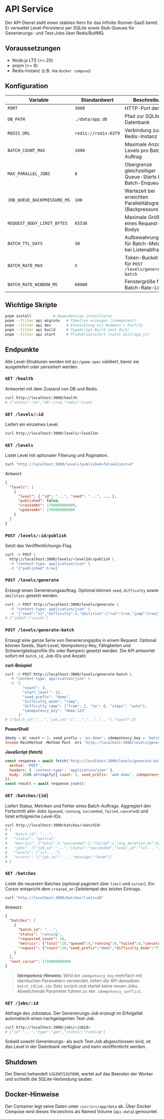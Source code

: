 # API Service

Der API-Dienst stellt einen stabilen Kern für das Infinite-Runner-SaaS bereit. Er verwaltet Level-Persistenz per SQLite sowie Stub-Queues für Generierungs- und Test-Jobs über Redis/BullMQ.

## Voraussetzungen
- Node.js LTS (>= 20)
- pnpm (>= 8)
- Redis-Instanz (z.B. via `docker compose`)

## Konfiguration
| Variable                     | Standardwert       | Beschreibung |
|------------------------------|--------------------|--------------|
| `PORT`                       | `3000`             | HTTP-Port der API |
| `DB_PATH`                    | `./data/app.db`    | Pfad zur SQLite-Datenbank |
| `REDIS_URL`                  | `redis://redis:6379` | Verbindung zur Redis-Instanz |
| `BATCH_COUNT_MAX`            | `1000`             | Maximale Anzahl an Levels pro Batch-Auftrag |
| `MAX_PARALLEL_JOBS`          | `8`                | Obergrenze gleichzeitiger Queue-Starts beim Batch-Enqueue |
| `JOB_QUEUE_BACKPRESSURE_MS`  | `100`              | Wartezeit bei erreichten Parallelitätsgrenzen (Backpressure) |
| `REQUEST_BODY_LIMIT_BYTES`   | `65536`            | Maximale Größe eines Request-Bodys |
| `BATCH_TTL_DAYS`             | `30`               | Aufbewahrungsdauer für Batch-Metadaten bei Listenabfragen |
| `BATCH_RATE_MAX`             | `5`                | Token-Bucket-Limit für `POST /levels/generate-batch` |
| `BATCH_RATE_WINDOW_MS`       | `60000`            | Fenstergröße für das Batch-Rate-Limit |

## Wichtige Skripte
```bash
pnpm install          # Dependencies installieren
pnpm --filter api migrate   # Tabellen erzeugen (idempotent)
pnpm --filter api dev       # Entwicklung mit Nodemon + Fastify
pnpm --filter api build     # TypeScript-Build nach dist/
pnpm --filter api start     # Produktionsstart (nutzt dist/app.js)
```

## Endpunkte
Alle Level-Strukturen werden mit `@ir/game-spec` validiert, bevor sie ausgeliefert oder persistiert werden.

### `GET /health`
Antwortet mit dem Zustand von DB und Redis.
```bash
curl http://localhost:3000/health
# {"status":"ok","db":true,"redis":true}
```

### `GET /levels/:id`
Liefert ein einzelnes Level.
```bash
curl http://localhost:3000/levels/<levelId>
```

### `GET /levels`
Listet Level mit optionaler Filterung und Pagination.
```bash
curl "http://localhost:3000/levels?published=false&limit=5"
```
Antwort:
```json
{
  "levels": [
    {
      "level": { "id": "...", "seed": "...", ... },
      "published": false,
      "createdAt": 1700000000000,
      "updatedAt": 1700000000000
    }
  ]
}
```

### `POST /levels/:id/publish`
Setzt das Veröffentlichungs-Flag.
```bash
curl -X POST \
  http://localhost:3000/levels/<levelId>/publish \
  -H "content-type: application/json" \
  -d '{"published":true}'
```

### `POST /levels/generate`
Erzeugt einen Generierungsauftrag. Optional können `seed`, `difficulty` sowie `abilities` gesetzt werden.
```bash
curl -X POST http://localhost:3000/levels/generate \
  -H "content-type: application/json" \
  -d '{"seed":"s1","difficulty":1,"abilities":{"run":true,"jump":true}}'
# {"jobId":"<uuid>"}
```

### `POST /levels/generate-batch`
Erzeugt eine ganze Serie von Generierungsjobs in einem Request. Optional können Seeds, Start-Level, Idempotency-Key, Fähigkeiten
und Schwierigkeitsprofile (fix oder Rampen) gesetzt werden. Die API antwortet sofort mit `batch_id`, Job-IDs und Anzahl.

**curl-Beispiel**
```bash
curl -X POST http://localhost:3000/levels/generate-batch \
  -H "content-type: application/json" \
  -d '{
        "count": 3,
        "start_level": 12,
        "seed_prefix": "demo",
        "difficulty_mode": "ramp",
        "difficulty_ramp": {"from": 2, "to": 6, "steps": "auto"},
        "idempotency_key": "demo-123"
      }'
# {"batch_id":"...","job_ids":["...","...","..."],"count":3}
```

**PowerShell**
```powershell
$body = @{ count = 2; seed_prefix = 'ps-demo'; idempotency_key = 'batch-ps-1' } | ConvertTo-Json -Depth 4
Invoke-RestMethod -Method Post -Uri 'http://localhost:3000/levels/generate-batch' -ContentType 'application/json' -Body $body
```

**JavaScript (fetch)**
```js
const response = await fetch('http://localhost:3000/levels/generate-batch', {
  method: 'POST',
  headers: { 'content-type': 'application/json' },
  body: JSON.stringify({ count: 5, seed_prefix: 'web-demo', idempotency_key: 'web-42' }),
});
const result = await response.json();
```

### `GET /batches/{id}`
Liefert Status, Metriken und Fehler eines Batch-Auftrags. Aggregiert den Fortschritt aller Jobs (`queued`, `running`, `succeeded`,
`failed`, `canceled`) und listet erfolgreiche Level-IDs.

```bash
curl http://localhost:3000/batches/<batchId>
# {
#   "batch_id": "...",
#   "status": "partial",
#   "metrics": {"total":3,"succeeded":2,"failed":1,"avg_duration_ms":4200},
#   "jobs": [{"job_id":"...","status":"succeeded","level_id":"lvl-..."}],
#   "levels": ["lvl-..."],
#   "errors": [{"job_id":"...","message":"boom"}]
# }
```

### `GET /batches`
Listet die neuesten Batches (optional paginiert über `limit` und `cursor`). Ein Cursor entspricht dem `created_at`-Zeitstempel
des letzten Eintrags.

```bash
curl "http://localhost:3000/batches?limit=10"
```

Antwort:
```json
{
  "batches": [
    {
      "batch_id": "...",
      "status": "running",
      "requested_count": 10,
      "metrics": {"total":10,"queued":4,"running":6,"failed":0,"canceled":0,"avg_duration_ms":null},
      "request": {"count":10,"seed_prefix":"demo","difficulty_mode":"fixed"}
    }
  ],
  "next_cursor": 1710000000000
}
```

> **Idempotenz-Hinweis:** Wird ein `idempotency_key` mehrfach mit identischen Parametern verwendet, liefert die API denselben
> `batch_id`/`job_ids`-Satz zurück und startet keine neuen Jobs. Abweichende Parameter führen zu `409 idempotency_conflict`.

### `GET /jobs/:id`
Abfrage des Jobstatus. Der Generierungs-Job erzeugt im Erfolgsfall automatisch einen nachgelagerten Test-Job.
```bash
curl http://localhost:3000/jobs/<jobId>
# {"id":"...","type":"gen","status":"running"}
```

Sobald sowohl Generierungs- als auch Test-Job abgeschlossen sind, ist das Level in der Datenbank verfügbar und kann veröffentlicht werden.

## Shutdown
Der Dienst behandelt `SIGINT`/`SIGTERM`, wartet auf das Beenden der Worker und schließt die SQLite-Verbindung sauber.

## Docker-Hinweise
Der Container legt seine Daten unter `/usr/src/app/data` ab. Über Docker Compose wird dieses Verzeichnis als Named Volume (`api-data`) gemountet.
